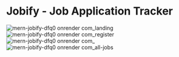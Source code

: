 # Jobify - Job Application Tracker
![mern-jobify-dfq0 onrender com_landing](https://user-images.githubusercontent.com/78467016/220788462-21e5e0eb-2f34-4cd5-924c-da47e3d23d68.png)
![mern-jobify-dfq0 onrender com_register](https://user-images.githubusercontent.com/78467016/220788479-78df9c28-1f32-4ea2-a331-3d718a66e19f.png)
![mern-jobify-dfq0 onrender com_](https://user-images.githubusercontent.com/78467016/220788490-f24871cc-6007-43e8-9b45-364c2b542f9e.png)
![mern-jobify-dfq0 onrender com_all-jobs](https://user-images.githubusercontent.com/78467016/220788498-c78490c6-9b95-40ad-a497-0e77607974ab.png)
